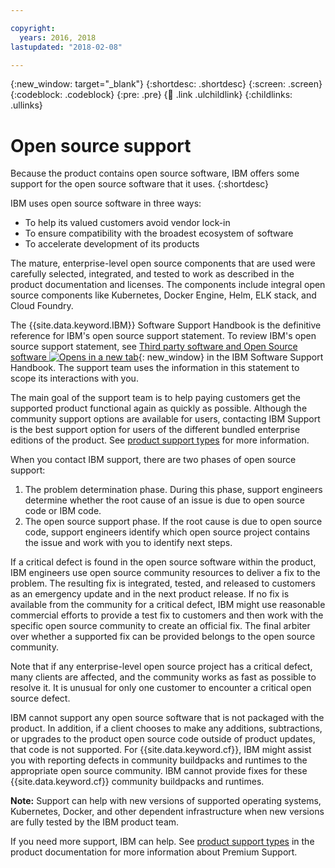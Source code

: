 ```yaml
---

copyright:
  years: 2016, 2018
lastupdated: "2018-02-08"

---
```


{:new_window: target="_blank"}
{:shortdesc: .shortdesc}
{:screen: .screen}
{:codeblock: .codeblock}
{:pre: .pre}
{:child: .link .ulchildlink}
{:childlinks: .ullinks}

# Open source support
Because the product contains open source software, IBM offers some support for the open source software that it uses.
{:shortdesc}

IBM uses open source software in three ways:
* To help its valued customers avoid vendor lock-in
* To ensure compatibility with the broadest ecosystem of software
* To accelerate development of its products

The mature, enterprise-level open source components that are used were carefully selected, integrated, and tested to work as described in the product documentation and licenses. The components include integral open source components like Kubernetes, Docker Engine, Helm, ELK stack, and Cloud Foundry.

The {{site.data.keyword.IBM}} Software Support Handbook is the definitive reference for IBM's open source support statement. To review IBM's open source support statement, see [Third party software and Open Source software ![Opens in a new tab](../images/icons/launch-glyph.svg "Opens in a new tab")](https://www-304.ibm.com/support/customercare/sas/f/handbook/policies.html#thirdparty){: new_window} in the IBM Software Support Handbook. The support team uses the information in this statement to scope its interactions with you.

The main goal of the support team is to help paying customers get the supported product functional again as quickly as possible. Although the community support options are available for users, contacting IBM Support is the best support option for users of the different bundled enterprise editions of the product. See [product support types](support_types.md) for more information.


When you contact IBM support, there are two phases of open source support:
1. The problem determination phase. During this phase, support engineers determine whether the root cause of an issue is due to open source code or IBM code.
2. The open source support phase. If the root cause is due to open source code, support engineers identify which open source project contains the issue and work with you to identify next steps.

If a critical defect is found in the open source software within the product, IBM engineers use open source community resources to deliver a fix to the problem. The resulting fix is integrated, tested, and released to customers as an emergency update and in the next product release. If no fix is available from the community for a critical defect, IBM might use reasonable commercial efforts to provide a test fix to customers and then work with the specific open source community to create an official fix. The final arbiter over whether a supported fix can be provided belongs to the open source community.

Note that if any enterprise-level open source project has a critical defect, many clients are affected, and the community works as fast as possible to resolve it. It is unusual for only one customer to encounter a critical open source defect.

IBM cannot support any open source software that is not packaged with the product. In addition, if a client chooses to make any additions, subtractions, or upgrades to the product open source code outside of product updates, that code is not supported. For {{site.data.keyword.cf}}, IBM might assist you with reporting defects in community buildpacks and runtimes to the appropriate open source community. IBM cannot provide fixes for these {{site.data.keyword.cf}} community buildpacks and runtimes.

**Note:** Support can help with new versions of supported operating systems, Kubernetes, Docker, and other dependent infrastructure when new versions are fully tested by the IBM product team.

If you need more support, IBM can help. See [product support types](support_types.md) in the product documentation for more information about Premium Support.
